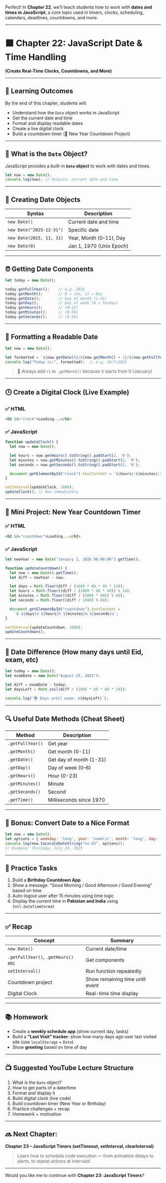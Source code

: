 Perfect! In **Chapter 22**, we’ll teach students how to work with **dates and times in JavaScript**, a core topic used in timers, clocks, scheduling, calendars, deadlines, countdowns, and more.

---

# 🟩 Chapter 22: JavaScript Date & Time Handling

**(Create Real-Time Clocks, Countdowns, and More)**

---

## 🎯 Learning Outcomes

By the end of this chapter, students will:

* Understand how the `Date` object works in JavaScript
* Get the current date and time
* Format and display readable dates
* Create a live digital clock
* Build a countdown timer (🎉 New Year Countdown Project)

---

## 🧠 What is the `Date` Object?

JavaScript provides a built-in **`Date` object** to work with dates and times.

```js
let now = new Date();
console.log(now); // Outputs: current date and time
```

---

## 📅 Creating Date Objects

| Syntax                   | Description              |
| ------------------------ | ------------------------ |
| `new Date()`             | Current date and time    |
| `new Date("2025-12-31")` | Specific date            |
| `new Date(2025, 11, 31)` | Year, Month (0–11), Day  |
| `new Date(0)`            | Jan 1, 1970 (Unix Epoch) |

---

## ⏰ Getting Date Components

```js
let today = new Date();

today.getFullYear();    // e.g. 2025
today.getMonth();       // 0 = Jan, 11 = Dec
today.getDate();        // Day of month (1-31)
today.getDay();         // Day of week (0 = Sunday)
today.getHours();       // (0-23)
today.getMinutes();     // (0-59)
today.getSeconds();     // (0-59)
```

---

## 🧪 Formatting a Readable Date

```js
let now = new Date();

let formatted = `${now.getDate()}/${now.getMonth() + 1}/${now.getFullYear()}`;
console.log("Today is:", formatted);  // e.g. 24/7/2025
```

> 🧠 Always add `+1` to `.getMonth()` because it starts from 0 (January)

---

## 🕒 Create a Digital Clock (Live Example)

### ✅ HTML

```html
<h2 id="clock">Loading...</h2>
```

### ✅ JavaScript

```js
function updateClock() {
  let now = new Date();

  let hours = now.getHours().toString().padStart(2, '0');
  let minutes = now.getMinutes().toString().padStart(2, '0');
  let seconds = now.getSeconds().toString().padStart(2, '0');

  document.getElementById("clock").textContent = `${hours}:${minutes}:${seconds}`;
}

setInterval(updateClock, 1000);
updateClock(); // Run immediately
```

---

## 🎉 Mini Project: New Year Countdown Timer

### ✅ HTML

```html
<h2 id="countdown">Loading...</h2>
```

### ✅ JavaScript

```js
let newYear = new Date("January 1, 2026 00:00:00").getTime();

function updateCountdown() {
  let now = new Date().getTime();
  let diff = newYear - now;

  let days = Math.floor(diff / (1000 * 60 * 60 * 24));
  let hours = Math.floor((diff / (1000 * 60 * 60)) % 24);
  let minutes = Math.floor((diff / (1000 * 60)) % 60);
  let seconds = Math.floor((diff / 1000) % 60);

  document.getElementById("countdown").textContent =
    `⏳ ${days}d ${hours}h ${minutes}m ${seconds}s`;
}

setInterval(updateCountdown, 1000);
updateCountdown();
```

---

## 🧮 Date Difference (How many days until Eid, exam, etc)

```js
let today = new Date();
let examDate = new Date("August 25, 2025");

let diff = examDate - today;
let daysLeft = Math.ceil(diff / (1000 * 60 * 60 * 24));

console.log(`📚 Days until exam: ${daysLeft}`);
```

---

## 🔍 Useful Date Methods (Cheat Sheet)

| Method           | Description             |
| ---------------- | ----------------------- |
| `.getFullYear()` | Get year                |
| `.getMonth()`    | Get month (0-11)        |
| `.getDate()`     | Get day of month (1-31) |
| `.getDay()`      | Day of week (0–6)       |
| `.getHours()`    | Hour (0-23)             |
| `.getMinutes()`  | Minute                  |
| `.getSeconds()`  | Second                  |
| `.getTime()`     | Milliseconds since 1970 |

---

## 🔬 Bonus: Convert Date to a Nice Format

```js
let now = new Date();
let options = { weekday: 'long', year: 'numeric', month: 'long', day: 'numeric' };
console.log(now.toLocaleDateString("en-US", options));
// Example: Thursday, July 24, 2025
```

---

## 🧪 Practice Tasks

1. Build a **Birthday Countdown App**
2. Show a message: "Good Morning / Good Afternoon / Good Evening" based on time
3. Auto-logout user after 15 minutes using time logic
4. Display the current time in **Pakistan and India** using `Intl.DateTimeFormat`

---

## ✅ Recap

| Concept                             | Summary                         |
| ----------------------------------- | ------------------------------- |
| `new Date()`                        | Current date/time               |
| `.getFullYear()`, `.getHours()` etc | Get components                  |
| `setInterval()`                     | Run function repeatedly         |
| Countdown project                   | Show remaining time until event |
| Digital Clock                       | Real-time time display          |

---

## 📚 Homework

* Create a **weekly schedule app** (show current day, tasks)
* Build a **"Last Visit" tracker**: show how many days ago user last visited site (use `localStorage` + `Date`)
* Show **greeting** based on time of day

---

## 📺 Suggested YouTube Lecture Structure

1. What is the `Date` object?
2. How to get parts of a date/time
3. Format and display it
4. Build digital clock (live code)
5. Build countdown timer (New Year or Birthday)
6. Practice challenges + recap
7. Homework + motivation

---

## 🔜 Next Chapter:

**Chapter 23 – JavaScript Timers (setTimeout, setInterval, clearInterval)**

> Learn how to schedule code execution — from animation delays to alerts, to repeat actions at intervals!

---

Would you like me to continue with **Chapter 23: JavaScript Timers**?
